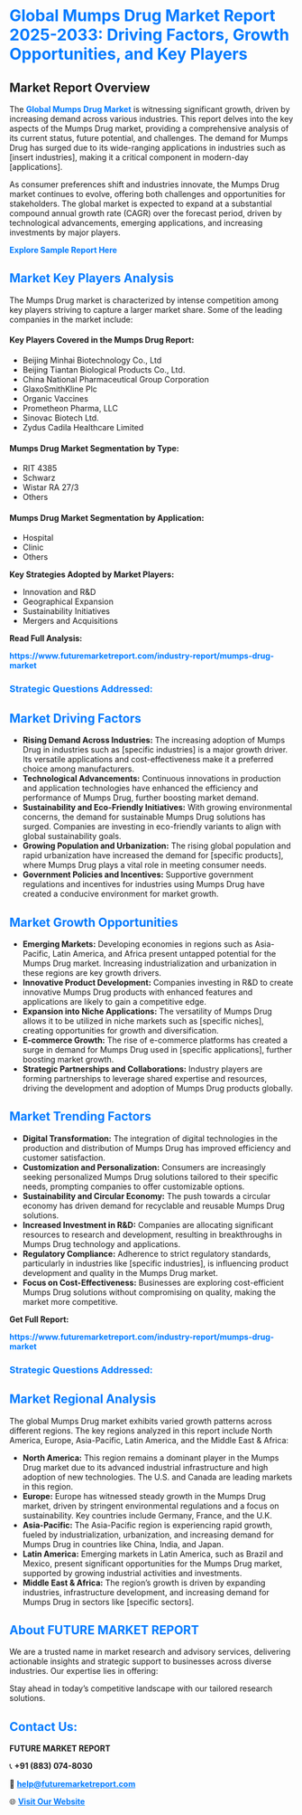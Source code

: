 <h1 style="color: #007BFF;">Global Mumps Drug Market Report 2025-2033: Driving Factors, Growth Opportunities, and Key Players</h1>

<section id="overview">
<h2>Market Report Overview</h2>
<p>The <a href="https://www.futuremarketreport.com/industry-report/mumps-drug-market" style="color: #007BFF; text-decoration: none;"><strong>Global Mumps Drug Market</strong></a> is witnessing significant growth, driven by increasing demand across various industries. This report delves into the key aspects of the Mumps Drug market, providing a comprehensive analysis of its current status, future potential, and challenges. The demand for Mumps Drug has surged due to its wide-ranging applications in industries such as [insert industries], making it a critical component in modern-day [applications].</p>
<p>As consumer preferences shift and industries innovate, the Mumps Drug market continues to evolve, offering both challenges and opportunities for stakeholders. The global market is expected to expand at a substantial compound annual growth rate (CAGR) over the forecast period, driven by technological advancements, emerging applications, and increasing investments by major players.</p>
</section>

<section id="overview">
<p><a href="https://www.futuremarketreport.com/request-sample/reportId=86421" style="color: #007BFF; text-decoration: none;"><strong>Explore Sample Report Here</strong></a></p>
</section>

<section id="key-players">
<h2 style="color: #007BFF;">Market Key Players Analysis</h2>
<p>The Mumps Drug market is characterized by intense competition among key players striving to capture a larger market share. Some of the leading companies in the market include:</p>
<h4>Key Players Covered in the Mumps Drug Report:</h4>
<ul><li>Beijing Minhai Biotechnology Co., Ltd</li><li>Beijing Tiantan Biological Products Co., Ltd.</li><li>China National Pharmaceutical Group Corporation</li><li>GlaxoSmithKline Plc</li><li>Organic Vaccines</li><li>Prometheon Pharma, LLC</li><li>Sinovac Biotech Ltd.</li><li>Zydus Cadila Healthcare Limited</li></ul>
<h4>Mumps Drug Market Segmentation by Type:</h4>
<ul><li>RIT 4385</li><li>Schwarz</li><li>Wistar RA 27/3</li><li>Others</li></ul>

<h4>Mumps Drug Market Segmentation by Application:</h4>
<ul><li>Hospital</li><li>Clinic</li><li>Others</li></ul>
<p><strong>Key Strategies Adopted by Market Players:</strong></p>
<ul>
<li>Innovation and R&D</li>
<li>Geographical Expansion</li>
<li>Sustainability Initiatives</li>
<li>Mergers and Acquisitions</li>
</ul>
</section>

<section>
<p><strong>Read Full Analysis: </strong></p><a href="https://www.futuremarketreport.com/industry-report/mumps-drug-market" style="color: #007BFF; text-decoration: none;"><strong>https://www.futuremarketreport.com/industry-report/mumps-drug-market</strong></a>
<h3 style="color: #007BFF;">Strategic Questions Addressed:</h3>
</section>

<section id="driving-factors">
<h2 style="color: #007BFF;">Market Driving Factors</h2>
<ul>
<li><strong>Rising Demand Across Industries:</strong> The increasing adoption of Mumps Drug in industries such as [specific industries] is a major growth driver. Its versatile applications and cost-effectiveness make it a preferred choice among manufacturers.</li>
<li><strong>Technological Advancements:</strong> Continuous innovations in production and application technologies have enhanced the efficiency and performance of Mumps Drug, further boosting market demand.</li>
<li><strong>Sustainability and Eco-Friendly Initiatives:</strong> With growing environmental concerns, the demand for sustainable Mumps Drug solutions has surged. Companies are investing in eco-friendly variants to align with global sustainability goals.</li>
<li><strong>Growing Population and Urbanization:</strong> The rising global population and rapid urbanization have increased the demand for [specific products], where Mumps Drug plays a vital role in meeting consumer needs.</li>
<li><strong>Government Policies and Incentives:</strong> Supportive government regulations and incentives for industries using Mumps Drug have created a conducive environment for market growth.</li>
</ul>
</section>

<section id="growth-opportunities">
<h2 style="color: #007BFF;">Market Growth Opportunities</h2>
<ul>
<li><strong>Emerging Markets:</strong> Developing economies in regions such as Asia-Pacific, Latin America, and Africa present untapped potential for the Mumps Drug market. Increasing industrialization and urbanization in these regions are key growth drivers.</li>
<li><strong>Innovative Product Development:</strong> Companies investing in R&D to create innovative Mumps Drug products with enhanced features and applications are likely to gain a competitive edge.</li>
<li><strong>Expansion into Niche Applications:</strong> The versatility of Mumps Drug allows it to be utilized in niche markets such as [specific niches], creating opportunities for growth and diversification.</li>
<li><strong>E-commerce Growth:</strong> The rise of e-commerce platforms has created a surge in demand for Mumps Drug used in [specific applications], further boosting market growth.</li>
<li><strong>Strategic Partnerships and Collaborations:</strong> Industry players are forming partnerships to leverage shared expertise and resources, driving the development and adoption of Mumps Drug products globally.</li>
</ul>
</section>

<section id="trending-factors">
<h2 style="color: #007BFF;">Market Trending Factors</h2>
<ul>
<li><strong>Digital Transformation:</strong> The integration of digital technologies in the production and distribution of Mumps Drug has improved efficiency and customer satisfaction.</li>
<li><strong>Customization and Personalization:</strong> Consumers are increasingly seeking personalized Mumps Drug solutions tailored to their specific needs, prompting companies to offer customizable options.</li>
<li><strong>Sustainability and Circular Economy:</strong> The push towards a circular economy has driven demand for recyclable and reusable Mumps Drug solutions.</li>
<li><strong>Increased Investment in R&D:</strong> Companies are allocating significant resources to research and development, resulting in breakthroughs in Mumps Drug technology and applications.</li>
<li><strong>Regulatory Compliance:</strong> Adherence to strict regulatory standards, particularly in industries like [specific industries], is influencing product development and quality in the Mumps Drug market.</li>
<li><strong>Focus on Cost-Effectiveness:</strong> Businesses are exploring cost-efficient Mumps Drug solutions without compromising on quality, making the market more competitive.</li>
</ul>
</section>

<section>
<p><strong>Get Full Report: </strong></p><a href="https://www.futuremarketreport.com/industry-report/mumps-drug-market" style="color: #007BFF; text-decoration: none;"><strong>https://www.futuremarketreport.com/industry-report/mumps-drug-market</strong></a>
<h3 style="color: #007BFF;">Strategic Questions Addressed:</h3>
</section>


<section id="regional-analysis">
<h2 style="color: #007BFF;">Market Regional Analysis</h2>
<p>The global Mumps Drug market exhibits varied growth patterns across different regions. The key regions analyzed in this report include North America, Europe, Asia-Pacific, Latin America, and the Middle East & Africa:</p>
<ul>
<li><strong>North America:</strong> This region remains a dominant player in the Mumps Drug market due to its advanced industrial infrastructure and high adoption of new technologies. The U.S. and Canada are leading markets in this region.</li>
<li><strong>Europe:</strong> Europe has witnessed steady growth in the Mumps Drug market, driven by stringent environmental regulations and a focus on sustainability. Key countries include Germany, France, and the U.K.</li>
<li><strong>Asia-Pacific:</strong> The Asia-Pacific region is experiencing rapid growth, fueled by industrialization, urbanization, and increasing demand for Mumps Drug in countries like China, India, and Japan.</li>
<li><strong>Latin America:</strong> Emerging markets in Latin America, such as Brazil and Mexico, present significant opportunities for the Mumps Drug market, supported by growing industrial activities and investments.</li>
<li><strong>Middle East & Africa:</strong> The region’s growth is driven by expanding industries, infrastructure development, and increasing demand for Mumps Drug in sectors like [specific sectors].</li>
</ul>
</section>

<footer>
<h2 style="color: #007BFF;">About FUTURE MARKET REPORT</h2>
<p>We are a trusted name in market research and advisory services, delivering actionable insights and strategic support to businesses across diverse industries. Our expertise lies in offering:</p>

<p>Stay ahead in today’s competitive landscape with our tailored research solutions.</p>

<h2 style="color: #007BFF;">Contact Us:</h2>
<p><strong>FUTURE MARKET REPORT</strong></p>
<p>📞 <strong>+91 (883) 074-8030</strong></p>
<p>📧 <strong><a href="mailto:help@futuremarketreport.com" style="color: #007BFF;">help@futuremarketreport.com</a></strong></p>
<p>🌐 <strong><a href="https://www.futuremarketreport.com/" style="color: #007BFF;">Visit Our Website</a></strong></p>
</footer>